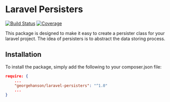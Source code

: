 # Laravel Persisters

[![Build Status](https://travis-ci.org/GeorgeHanson/laravel-persisters.svg?branch=master)](https://travis-ci.org/georgehanson/laravel-persisters) [![Coverage](https://codecov.io/gh/georgehanson/laravel-persisters/branch/master/graph/badge.svg)](https://codecov.io/gh/georgehanson/laravel-persisters)

This package is designed to make it easy to create a persister class for your laravel project. The idea of persisters is to abstract the data storing process.

## Installation

To install the package, simply add the following to your composer.json file:

```json
require: {
    ...
    "georgehanson/laravel-persisters": "^1.0"
    ...
}
```
